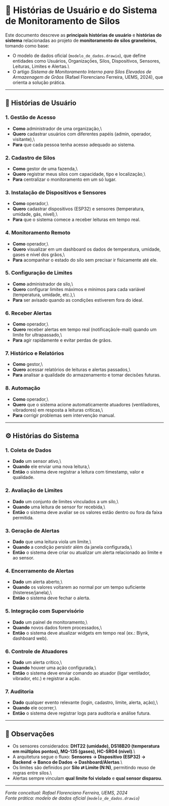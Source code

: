 # 📘 Histórias de Usuário e do Sistema de Monitoramento de Silos

Este documento descreve as **principais histórias de usuário** e
**histórias do sistema** relacionadas ao projeto de **monitoramento de
silos graneleiros**, tomando como base:

-   O modelo de dados oficial (`modelo_de_dados.drawio`), que define
    entidades como Usuários, Organizações, Silos, Dispositivos,
    Sensores, Leituras, Limites e Alertas.\
-   O artigo *Sistema de Monitoramento Interno para Silos Elevados de
    Armazenagem de Grãos* (Rafael Florenciano Ferreira, UEMS, 2024), que
    orienta a solução prática.

------------------------------------------------------------------------

## 👤 Histórias de Usuário

### 1. Gestão de Acesso

-   **Como** administrador de uma organização,\
-   **Quero** cadastrar usuários com diferentes papéis (admin, operador,
    visitante),\
-   **Para** que cada pessoa tenha acesso adequado ao sistema.

### 2. Cadastro de Silos

-   **Como** gestor de uma fazenda,\
-   **Quero** registrar meus silos com capacidade, tipo e localização,\
-   **Para** centralizar o monitoramento em um só lugar.

### 3. Instalação de Dispositivos e Sensores

-   **Como** operador,\
-   **Quero** cadastrar dispositivos (ESP32) e sensores (temperatura,
    umidade, gás, nível),\
-   **Para** que o sistema comece a receber leituras em tempo real.

### 4. Monitoramento Remoto

-   **Como** operador,\
-   **Quero** visualizar em um dashboard os dados de temperatura,
    umidade, gases e nível dos grãos,\
-   **Para** acompanhar o estado do silo sem precisar ir fisicamente até
    ele.

### 5. Configuração de Limites

-   **Como** administrador de silo,\
-   **Quero** configurar limites máximos e mínimos para cada variável
    (temperatura, umidade, etc.),\
-   **Para** ser avisado quando as condições estiverem fora do ideal.

### 6. Receber Alertas

-   **Como** operador,\
-   **Quero** receber alertas em tempo real (notificação/e-mail) quando
    um limite for ultrapassado,\
-   **Para** agir rapidamente e evitar perdas de grãos.

### 7. Histórico e Relatórios

-   **Como** gestor,\
-   **Quero** acessar relatórios de leituras e alertas passados,\
-   **Para** analisar a qualidade do armazenamento e tomar decisões
    futuras.

### 8. Automação

-   **Como** operador,\
-   **Quero** que o sistema acione automaticamente atuadores
    (ventiladores, vibradores) em resposta a leituras críticas,\
-   **Para** corrigir problemas sem intervenção manual.

------------------------------------------------------------------------

## ⚙️ Histórias do Sistema

### 1. Coleta de Dados

-   **Dado** um sensor ativo,\
-   **Quando** ele enviar uma nova leitura,\
-   **Então** o sistema deve registrar a leitura com timestamp, valor e
    qualidade.

### 2. Avaliação de Limites

-   **Dado** um conjunto de limites vinculados a um silo,\
-   **Quando** uma leitura de sensor for recebida,\
-   **Então** o sistema deve avaliar se os valores estão dentro ou fora
    da faixa permitida.

### 3. Geração de Alertas

-   **Dado** que uma leitura viola um limite,\
-   **Quando** a condição persistir além da janela configurada,\
-   **Então** o sistema deve criar ou atualizar um alerta relacionado ao
    limite e ao sensor.

### 4. Encerramento de Alertas

-   **Dado** um alerta aberto,\
-   **Quando** os valores voltarem ao normal por um tempo suficiente
    (histerese/janela),\
-   **Então** o sistema deve fechar o alerta.

### 5. Integração com Supervisório

-   **Dado** um painel de monitoramento,\
-   **Quando** novos dados forem processados,\
-   **Então** o sistema deve atualizar widgets em tempo real (ex.:
    Blynk, dashboard web).

### 6. Controle de Atuadores

-   **Dado** um alerta crítico,\
-   **Quando** houver uma ação configurada,\
-   **Então** o sistema deve enviar comando ao atuador (ligar
    ventilador, vibrador, etc.) e registrar a ação.

### 7. Auditoria

-   **Dado** qualquer evento relevante (login, cadastro, limite, alerta,
    ação),\
-   **Quando** ele ocorrer,\
-   **Então** o sistema deve registrar logs para auditoria e análise
    futura.

------------------------------------------------------------------------

## 📌 Observações

-   Os sensores considerados: **DHT22 (umidade), DS18B20 (temperatura em
    múltiplos pontos), MQ-135 (gases), HC-SR04 (nível)**.\
-   A arquitetura segue o fluxo: **Sensores → Dispositivo (ESP32) →
    Backend → Banco de Dados → Dashboard/Alertas**.\
-   Os limites são definidos por **Silo ⇄ Limite (N:N)**, permitindo
    reuso de regras entre silos.\
-   Alertas sempre vinculam **qual limite foi violado** e **qual sensor
    disparou**.

------------------------------------------------------------------------

*Fonte conceitual: Rafael Florenciano Ferreira, UEMS, 2024*\
*Fonte prática: modelo de dados oficial (`modelo_de_dados.drawio`)*
